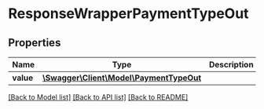# ResponseWrapperPaymentTypeOut

## Properties
Name | Type | Description | Notes
------------ | ------------- | ------------- | -------------
**value** | [**\Swagger\Client\Model\PaymentTypeOut**](PaymentTypeOut.md) |  | [optional] 

[[Back to Model list]](../README.md#documentation-for-models) [[Back to API list]](../README.md#documentation-for-api-endpoints) [[Back to README]](../README.md)


